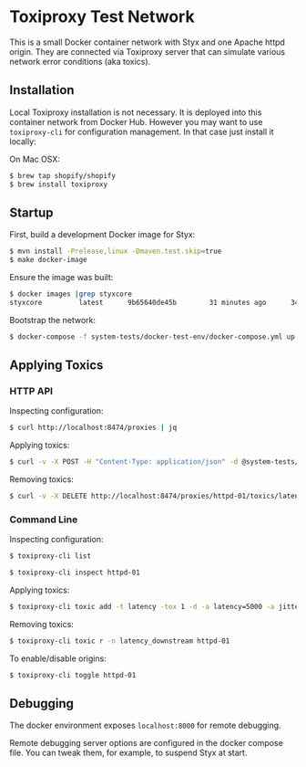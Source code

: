 # Toxiproxy Test Network

This is a small Docker container network with Styx and one Apache httpd origin. 
They are connected via Toxiproxy server that can simulate various network error
conditions (aka toxics).

## Installation

Local Toxiproxy installation is not necessary. It is deployed into this container 
network from Docker Hub. However you may want to use `toxiproxy-cli` for configuration
management. In that case just install it locally:

On Mac OSX:

```bash
$ brew tap shopify/shopify
$ brew install toxiproxy
```

## Startup

First, build a development Docker image for Styx:

```bash
$ mvn install -Prelease,linux -Dmaven.test.skip=true
$ make docker-image
``` 

Ensure the image was built:

```bash
$ docker images |grep styxcore
styxcore         latest      9b65640de45b        31 minutes ago      343MB
```

Bootstrap the network:

```bash
$ docker-compose -f system-tests/docker-test-env/docker-compose.yml up
```


## Applying Toxics

### HTTP API

Inspecting configuration:

```bash
$ curl http://localhost:8474/proxies | jq
```

Applying toxics:

```bash
$ curl -v -X POST -H "Content-Type: application/json" -d @system-tests/docker-test-env/toxiproxy/origin-latency.json http://localhost:8474/proxies/origin-01/toxics
```

Removing toxics:
```bash
$ curl -v -X DELETE http://localhost:8474/proxies/httpd-01/toxics/latency_downstream
```


### Command Line

Inspecting configuration:

```bash
$ toxiproxy-cli list
```

```bash
$ toxiproxy-cli inspect httpd-01
```

Applying toxics:

```bash
$ toxiproxy-cli toxic add -t latency -tox 1 -d -a latency=5000 -a jitter=2000 httpd-01
```

Removing toxics:

```bash
$ toxiproxy-cli toxic r -n latency_downstream httpd-01
```

To enable/disable origins:
```bash
$ toxiproxy-cli toggle httpd-01
```


## Debugging

The docker environment exposes `localhost:8000` for remote debugging.

Remote debugging server options are configured in the docker compose file.
You can tweak them, for example, to suspend Styx at start.
